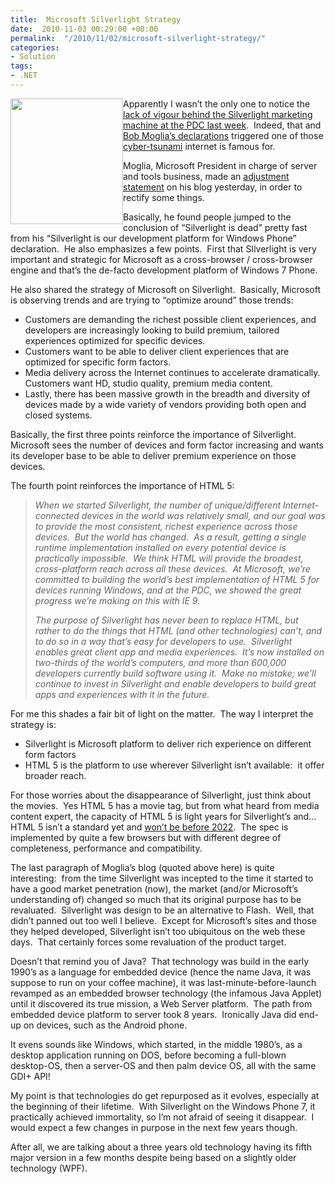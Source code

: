 ```yaml
---
title:  Microsoft Silverlight Strategy
date:  2010-11-03 00:29:00 +00:00
permalink:  "/2010/11/02/microsoft-silverlight-strategy/"
categories:
- Solution
tags:
- .NET
---
```

<p><img style="display:inline;margin-left:0;margin-right:0;" align="left" src="http://martharotter.net/Sl_v_rgb_r.png" width="180" height="201" /></p>  <p>Apparently I wasn’t the only one to notice the <a href="http://vincentlauzon.wordpress.com/2010/10/29/html-5-or-silverlight/">lack of vigour behind the Silverlight marketing machine at the PDC last week</a>.&#160; Indeed, that and <a href="http://www.zdnet.com/blog/microsoft/microsoft-our-strategy-with-silverlight-has-shifted/7834">Bob Moglia’s declarations</a> triggered one of those <a href="http://forums.silverlight.net/forums/p/207084/486601.aspx">cyber-tsunami</a> internet is famous for.</p>  <p>Moglia, Microsoft President in charge of server and tools business, made an <a href="http://team.silverlight.net/announcement/pdc-and-silverlight/">adjustment statement</a> on his blog yesterday, in order to rectify some things.</p>  <p>Basically, he found people jumped to the conclusion of “Silverlight is dead” pretty fast from his “Silverlight is our development platform for Windows Phone” declaration.&#160; He also emphasizes a few points.&#160; First that SIlverlight is very important and strategic for Microsoft as a cross-browser / cross-browser engine and that’s the de-facto development platform of Windows 7 Phone.</p>  <p>He also shared the strategy of Microsoft on Silverlight.&#160; Basically, Microsoft is observing trends and are trying to “optimize around” those trends:</p>  <ul>   <li>Customers are demanding the richest possible client experiences, and developers are increasingly looking to build premium, tailored experiences optimized for specific devices.</li>    <li>Customers want to be able to deliver client experiences that are optimized for specific form factors.</li>    <li>Media delivery across the Internet continues to accelerate dramatically.&#160; Customers want HD, studio quality, premium media content.</li>    <li>Lastly, there has been massive growth in the breadth and diversity of devices made by a wide variety of vendors providing both open and closed systems.</li> </ul>  <p>Basically, the first three points reinforce the importance of Silverlight.&#160; Microsoft sees the number of devices and form factor increasing and wants its developer base to be able to deliver premium experience on those devices.</p>  <p>The fourth point reinforces the importance of HTML 5:</p>  <blockquote>   <p><em>When we started Silverlight, the number of unique/different Internet-connected devices in the world was relatively small, and our goal was to provide the most consistent, richest experience across those devices.&#160; But the world has changed.&#160; As a result, getting a single runtime implementation installed on every potential device is practically impossible.&#160; We think HTML will provide the broadest, cross-platform reach across all these devices.&#160; At Microsoft, we’re committed to building the world’s best implementation of HTML 5 for devices running Windows, and at the PDC, we showed the great progress we’re making on this with IE 9. </em></p>    <p><em>The purpose of Silverlight has never been to replace HTML, but rather to do the things that HTML (and other technologies) can’t, and to do so in a way that’s easy for developers to use.&#160; Silverlight enables great client app and media experiences.&#160; It’s now installed on two-thirds of the world’s computers, and more than 600,000 developers currently build software using it.&#160; Make no mistake; we’ll continue to invest in Silverlight and enable developers to build great apps and experiences with it in the future. </em></p> </blockquote>  <p>For me this shades a fair bit of light on the matter.&#160; The way I interpret the strategy is:</p>  <ul>   <li>Silverlight is Microsoft platform to deliver rich experience on different form factors</li>    <li>HTML 5 is the platform to use wherever Silverlight isn’t available:&#160; it offer broader reach.</li> </ul>  <p>For those worries about the disappearance of Silverlight, just think about the movies.&#160; Yes HTML 5 has a movie tag, but from what heard from media content expert, the capacity of HTML 5 is light years for Silverlight’s and…&#160; HTML 5 isn’t a standard yet and <a href="http://www.webmonkey.com/2008/09/html_5_won_t_be_ready_until_2022dot_yes__2022dot/">won’t be before 2022</a>.&#160; The spec is implemented by quite a few browsers but with different degree of completeness, performance and compatibility.</p>  <p>The last paragraph of Moglia’s blog (quoted above here) is quite interesting:&#160; from the time Silverlight was incepted to the time it started to have a good market penetration (now), the market (and/or Microsoft’s understanding of) changed so much that its original purpose has to be revaluated.&#160; Silverlight was design to be an alternative to Flash.&#160; Well, that didn’t panned out too well I believe.&#160; Except for Microsoft’s sites and those they helped developed, Silverlight isn’t too ubiquitous on the web these days.&#160; That certainly forces some revaluation of the product target.</p>  <p>Doesn’t that remind you of Java?&#160; That technology was build in the early 1990’s as a language for embedded device (hence the name Java, it was suppose to run on your coffee machine), it was last-minute-before-launch revamped as an embedded browser technology (the infamous Java Applet) until it discovered its true mission, a Web Server platform.&#160; The path from embedded device platform to server took 8 years.&#160; Ironically Java did end-up on devices, such as the Android phone.</p>  <p>It evens sounds like Windows, which started, in the middle 1980’s, as a desktop application running on DOS, before becoming a full-blown desktop-OS, then a server-OS and then palm device OS, all with the same GDI+ API!</p>  <p>My point is that technologies do get repurposed as it evolves, especially at the beginning of their lifetime.&#160; With Silverlight on the Windows Phone 7, it practically achieved immortality, so I’m not afraid of seeing it disappear.&#160; I would expect a few changes in purpose in the next few years though.</p>  <p>After all, we are talking about a three years old technology having its fifth major version in a few months despite being based on a slightly older technology (WPF).</p>